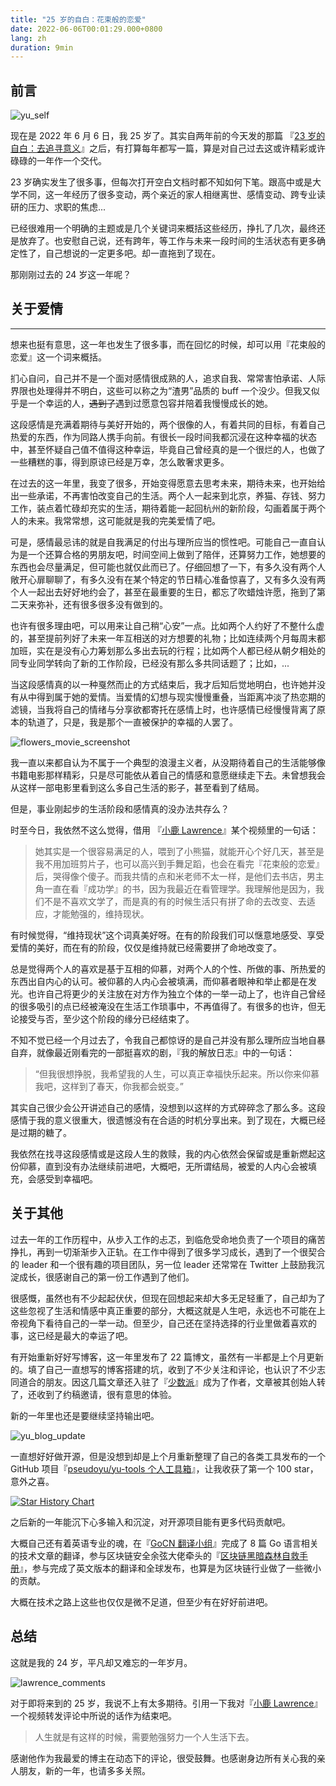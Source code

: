 ```yaml
---
title: "25 岁的自白：花束般的恋爱"
date: 2022-06-06T00:01:29.000+0800
lang: zh
duration: 9min
---
```


## 前言

![yu_self](https://image.pseudoyu.com/images/yu_self.png)

现在是 2022 年 6 月 6 日，我 25 岁了。其实自两年前的今天发的那篇 『[23 岁的自白：去追寻意义](https://www.pseudoyu.com/zh/2020/06/06/yearly_review_23/)』之后，有打算每年都写一篇，算是对自己过去这或许精彩或许碌碌的一年作一个交代。

23 岁确实发生了很多事，但每次打开空白文档时都不知如何下笔。跟高中或是大学不同，这一年经历了很多变动，两个亲近的家人相继离世、感情变动、跨专业读研的压力、求职的焦虑...

已经很难用一个明确的主题或是几个关键词来概括这些经历，挣扎了几次，最终还是放弃了。也安慰自己说，还有跨年，等工作与未来一段时间的生活状态有更多确定性了，自己想说的一定更多吧。却一直拖到了现在。

那刚刚过去的 24 岁这一年呢？

## 关于爱情

---

想来也挺有意思，这一年也发生了很多事，而在回忆的时候，却可以用『花束般的恋爱』这一个词来概括。

扪心自问，自己并不是一个面对感情很成熟的人，追求自我、常常害怕承诺、人际界限也处理得并不明白，这些可以称之为“渣男”品质的 buff 一个没少。但我又似乎是一个幸运的人，~~遇到了~~遇到过愿意包容并陪着我慢慢成长的她。

这段感情是充满着期待与美好开始的，两个很像的人，有着共同的目标，有着自己热爱的东西，作为同路人携手向前。有很长一段时间我都沉浸在这种幸福的状态中，甚至怀疑自己值不值得这种幸运，毕竟自己曾经真的是一个很烂的人，也做了一些糟糕的事，得到原谅已经是万幸，怎么敢奢求更多。

在过去的这一年里，我变了很多，开始变得愿意去思考未来，期待未来，也开始给出一些承诺，不再害怕改变自己的生活。两个人一起来到北京，养猫、存钱、努力工作，装点着忙碌却充实的生活，期待着能一起回杭州的新阶段，勾画着属于两个人的未来。我常常想，这可能就是我的完美爱情了吧。

可是，感情最忌讳的就是自我满足的付出与理所应当的惯性吧。可能自己一直自认为是一个还算合格的男朋友吧，时间空间上做到了陪伴，还算努力工作，她想要的东西也会尽量满足，但可能也就仅此而已了。仔细回想了一下，有多久没有两个人敞开心扉聊聊了，有多久没有在某个特定的节日精心准备惊喜了，又有多久没有两个人一起出去好好地约会了，甚至在最重要的生日，都忘了吹蜡烛许愿，拖到了第二天来弥补，还有很多很多没有做到的。

也许有很多理由吧，可以用来让自己稍“心安”一点。比如两个人约好了不整什么虚的，甚至提前列好了未来一年互相送的对方想要的礼物；比如连续两个月每周末都加班，实在是没有心力筹划那么多出去玩的行程；比如两个人都已经从朝夕相处的同专业同学转向了新的工作阶段，已经没有那么多共同话题了；比如，...

当这段感情真的以一种戛然而止的方式结束后，我才后知后觉地明白，也许她并没有从中得到属于她的爱情。当爱情的幻想与现实慢慢重叠，当距离冲淡了热恋期的滤镜，当我将自己的情绪与分享欲都寄托在感情上时，也许感情已经慢慢背离了原本的轨道了，只是，我是那个一直被保护的幸福的人罢了。

![flowers_movie_screenshot](https://image.pseudoyu.com/images/flowers_movie_screenshot.jpg)

我一直以来都自认为不属于一个典型的浪漫主义者，从没期待着自己的生活能够像书籍电影那样精彩，只是尽可能依从着自己的情感和意愿继续走下去。未曾想我会从这样一部电影里看到这么多自己生活的影子，甚至看到了结局。

但是，事业刚起步的生活阶段和感情真的没办法共存么？

时至今日，我依然不这么觉得，借用 『[小鹿 Lawrence](https://space.bilibili.com/37029661)』某个视频里的一句话：

> 她其实是一个很容易满足的人，喂到了小熊猫，就能开心个好几天，甚至是我不用加班剪片子，也可以高兴到手舞足蹈，也会在看完『花束般的恋爱』后，哭得像个傻子。而我共情的点和米老师不太一样，是他们去书店，男主角一直在看『成功学』的书，因为我最近在看管理学。我理解他是因为，我们不是不喜欢文学了，而是真的有的时候生活只有拼了命的去改变、去适应，才能勉强的，维持现状。

有时候觉得，“维持现状”这个词真美好呀。在有的阶段我们可以惬意地感受、享受爱情的美好，而在有的阶段，仅仅是维持就已经需要拼了命地改变了。

总是觉得两个人的喜欢是基于互相的仰慕，对两个人的个性、所做的事、所热爱的东西出自内心的认可。被仰慕的人内心会被填满，而仰慕者眼神和举止都是在发光。也许自己将更少的关注放在对方作为独立个体的一举一动上了，也许自己曾经的很多吸引的点已经被淹没在生活工作琐事中，不再值得了。有很多的也许，但无论接受与否，至少这个阶段的缘分已经结束了。

不知不觉已经一个月过去了，令我自己都惊讶的是自己并没有那么理所应当地自暴自弃，就像最近刚看完的一部挺喜欢的剧，『我的解放日志』中的一句话：

> “但我很想挣脱，我希望我的人生，可以真正幸福快乐起来。所以你来仰慕我吧，这样到了春天，你我都会蜕变。”

其实自己很少会公开讲述自己的感情，没想到以这样的方式碎碎念了那么多。这段感情于我的意义很重大，很遗憾没有在合适的时机分享出来。到了现在，大概已经是过期的糖了。

我依然在找寻这段感情或是这段人生的救赎，我的内心依然会保留或是重新燃起这份仰慕，直到没有办法继续前进吧，大概吧，无所谓结局，被爱的人内心会被填充，会感受到幸福吧。

## 关于其他

过去一年的工作历程中，从步入工作的忐忑，到临危受命地负责了一个项目的痛苦挣扎，再到一切渐渐步入正轨。在工作中得到了很多学习成长，遇到了一个很契合的 leader 和一个很有趣的项目团队，另一位 leader 还常常在 Twitter 上鼓励我沉淀成长，很感谢自己的第一份工作遇到了他们。

很感慨，虽然也有不少起起伏伏，但现在回想起来却大多无足轻重了，自己却为了这些忽视了生活和情感中真正重要的部分，大概这就是人生吧，永远也不可能在上帝视角下看待自己的一举一动。但至少，自己还在坚持选择的行业里做着喜欢的事，这已经是最大的幸运了吧。

有开始重新好好写博客，这一年里发布了 22 篇博文，虽然有一半都是上个月更新的。填了自己一直想写的博客搭建的坑，收到了不少关注和评论，也认识了不少志同道合的朋友。因这几篇文章还入驻了『[少数派](https://sspai.com/u/pseudoyu/posts)』成为了作者，文章被其创始人转了，还收到了约稿邀请，很有意思的体验。

新的一年里也还是要继续坚持输出吧。

![yu_blog_update](https://image.pseudoyu.com/images/yu_blog_update.png)

一直想好好做开源，但是没想到却是上个月重新整理了自己的各类工具发布的一个 GitHub 项目『[pseudoyu/yu-tools 个人工具箱](https://github.com/pseudoyu/yu-tools)』，让我收获了第一个 100 star，意外之喜。

[![Star History Chart](https://api.star-history.com.png?repos=pseudoyu/yu-tools&type=Date)](https://star-history.com/#pseudoyu/yu-tools&Date)

之后新的一年能沉下心多输入和沉淀，对开源项目能有更多代码贡献吧。

大概自己还有着英语专业的魂，在『[GoCN 翻译小组](https://github.com/gocn/translator)』完成了 8 篇 Go 语言相关的技术文章的翻译，参与区块链安全余弦大佬牵头的『[区块链黑暗森林自救手册](https://darkhandbook.io)』，参与完成了英文版本的翻译和全球发布，也算是为区块链行业做了一些微小的贡献。

大概在技术之路上这些也仅仅是微不足道，但至少有在好好前进吧。

## 总结

这就是我的 24 岁，平凡却又难忘的一年岁月。

![lawrence_comments](https://image.pseudoyu.com/images/lawrence_comments.png)

对于即将来到的 25 岁，我说不上有太多期待。引用一下我对『[小鹿 Lawrence](https://space.bilibili.com/37029661)』一个视频转发评论中所说的话作为结束吧。

> 人生就是有这样的时候，需要勉强努力一个人生活下去。

感谢他作为我最爱的博主在动态下的评论，很受鼓舞。也感谢身边所有关心我的亲人朋友，新的一年，也请多多关照。
